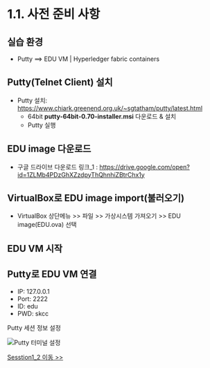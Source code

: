 # 1.1. 사전 준비 사항
## 실습 환경
- Putty ==> EDU VM | Hyperledger fabric containers

## Putty(Telnet Client) 설치
- Putty 설치: https://www.chiark.greenend.org.uk/~sgtatham/putty/latest.html
   * 64bit **putty-64bit-0.70-installer.msi** 다운로드 & 설치
   * Putty 실행
   

## EDU image 다운로드
  * 구글 드라이브 다운로드 링크_1 : https://drive.google.com/open?id=1ZLMb4PDzGhXZzdpyThQhnhiZBtrChx1y

## VirtualBox로 EDU image import(불러오기)
- VirtualBox 상단메뉴 >> 파일 >> 가상시스템 가져오기 >> EDU image(EDU.ova) 선택

## EDU VM 시작

## Putty로 EDU VM 연결
- IP: 127.0.0.1  
- Port: 2222
- ID: edu
- PWD: skcc

Putty 세션 정보 설정

![Putty 터미널 설정](https://github.com/aimmvp/BlockChain/blob/master/BCEdu/img/edu1_8.png)


[Sesstion1_2 이동 >>](https://github.com/skblockedu/edu19/blob/master/Session1_2.md)
